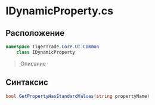 
# IDynamicProperty.cs
## Расположение
```csharp
namespace TigerTrade.Core.UI.Common  
    class IDynamicProperty
```

> Описание

## Синтаксис
```csharp
bool GetPropertyHasStandardValues(string propertyName)
```
